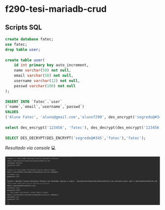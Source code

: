 # f290-tesi-mariadb-crud

## Scripts SQL

```sql
create database fatec;
use fatec;
drop table user;

create table user(
	id int primary key auto_increment,
    name varchar(50) not null,
    email varchar(50) not null,
    username varchar(12) not null,
    passwd varchar(100) not null
);

INSERT INTO `fatec`.`user`
(`name`,`email`,`username`,`passwd`) 
VALUES
('Aluno Fatec', 'aluno@gmail.com','alunof290', des_encrypt('segredo@#345','fatec'));

select des_encrypt('123456', 'fatec'), des_decrypt(des_encrypt('123456', 'fatec'), 'fatec');

SELECT DES_DECRYPT(DES_ENCRYPT('segredo@#345','fatec'),'fatec');
```


 *Resultado via console* 💻

![alt text](https://github.com/rochaeduardo/CRUD-POO-TESI/blob/main/saida-console.png)
